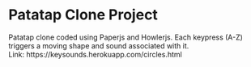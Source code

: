 <h1>Patatap Clone Project</h1>
Patatap clone coded using Paperjs and Howlerjs. Each keypress (A-Z) triggers a moving shape and sound associated with it.
<br>
Link: https://keysounds.herokuapp.com/circles.html
